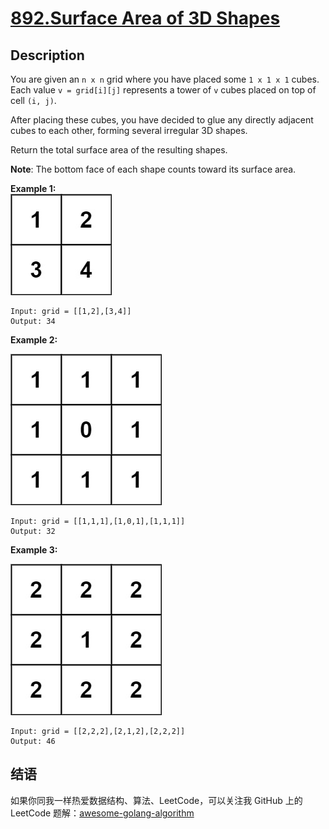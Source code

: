 # [892.Surface Area of 3D Shapes][title]

## Description
You are given an `n x n` grid where you have placed some `1 x 1 x 1` cubes. Each value `v = grid[i][j]` represents a tower of `v` cubes placed on top of cell `(i, j)`.

After placing these cubes, you have decided to glue any directly adjacent cubes to each other, forming several irregular 3D shapes.

Return the total surface area of the resulting shapes.

**Note**: The bottom face of each shape counts toward its surface area.

**Example 1:**  
![tmp-grid2](./tmp-grid2.jpg)

```
Input: grid = [[1,2],[3,4]]
Output: 34
```

**Example 2:**  

![tmp-grid4](./tmp-grid4.jpg)

```
Input: grid = [[1,1,1],[1,0,1],[1,1,1]]
Output: 32
```

**Example 3:**  

![tmp-grid5](./tmp-grid5.jpg)

```
Input: grid = [[2,2,2],[2,1,2],[2,2,2]]
Output: 46
```

## 结语

如果你同我一样热爱数据结构、算法、LeetCode，可以关注我 GitHub 上的 LeetCode 题解：[awesome-golang-algorithm][me]

[title]: https://leetcode.com/problems/surface-area-of-3d-shapes/
[me]: https://github.com/Golang-Solutions/awesome-golang-algorithm
